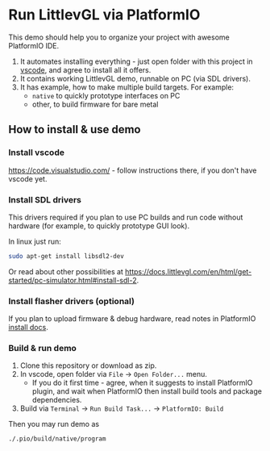 # Run LittlevGL via PlatformIO

This demo should help you to organize your project with awesome PlatformIO IDE.

1. It automates installing everything - just open folder with this project in
   [vscode](https://code.visualstudio.com/), and agree to install all it offers.
2. It contains working LittlevGL demo, runnable on PC (via SDL drivers).
3. It has example, how to make multiple build targets. For example:
   - `native` to quickly prototype interfaces on PC
   - other, to build firmware for bare metal

## How to install & use demo

### Install vscode

https://code.visualstudio.com/ - follow instructions there, if you don't have
vscode yet.


### Install SDL drivers

This drivers required if you plan to use PC builds and run code without
hardware (for example, to quickly prototype GUI look).

In linux just run:

```sh
sudo apt-get install libsdl2-dev
```

Or read about other possibilities at https://docs.littlevgl.com/en/html/get-started/pc-simulator.html#install-sdl-2.


### Install flasher drivers (optional)

If you plan to upload firmware & debug hardware, read notes in PlatformIO
[install docs](http://docs.platformio.org/en/latest/installation.html#troubleshooting).


### Build & run demo

1. Clone this repository or download as zip.
2. In vscode, open folder via `File` -> `Open Folder...` menu.
   - If you do it first time - agree, when it suggests to install PlatformIO
     plugin, and wait when PlatformIO then install build tools and package
     dependencies.
3. Build via `Terminal` -> `Run Build Task...` -> `PlatformIO: Build`

Then you may run demo as

```sh
./.pio/build/native/program
```
